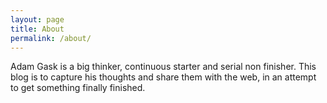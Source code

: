 ```yaml
---
layout: page
title: About
permalink: /about/
---
```


Adam Gask is a big thinker, continuous starter and serial non finisher. This blog is to capture his thoughts and share them with the web, in an attempt to get something finally finished. 